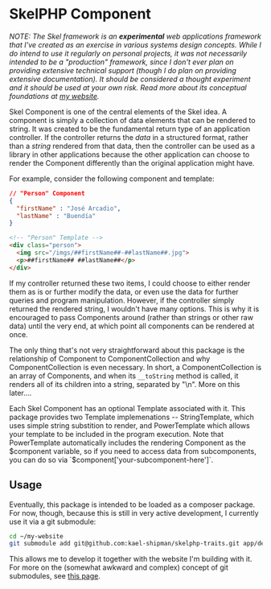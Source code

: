 # SkelPHP Component

*NOTE: The Skel framework is an __experimental__ web applications framework that I've created as an exercise in various systems design concepts. While I do intend to use it regularly on personal projects, it was not necessarily intended to be a "production" framework, since I don't ever plan on providing extensive technical support (though I do plan on providing extensive documentation). It should be considered a thought experiment and it should be used at your own risk. Read more about its conceptual foundations at [my website](https://colors.kaelshipman.me/about/this-website).*

Skel Component is one of the central elements of the Skel idea. A component is simply a collection of data elements that can be rendered to string. It was created to be the fundamental return type of an application controller. If the controller returns the *data* in a structured format, rather than a *string* rendered from that data, then the controller can be used as a library in other applications because the other application can choose to render the Component differently than the original application might have.

For example, consider the following component and template:

```json
// "Person" Component
{
  "firstName" : "José Arcadio",
  "lastName" : "Buendía"
}
```

```html
<!-- "Person" Template -->
<div class="person">
  <img src="/imgs/##firstName##-##lastName##.jpg">
  <p>##firstName## ##lastName##</p>
</div>
```

If my controller returned these two items, I could choose to either render them as is or further modify the data, or even use the data for further queries and program manipulation. However, if the controller simply returned the rendered string, I wouldn't have many options. This is why it is encouraged to pass Components around (rather than strings or other raw data) until the very end, at which point all components can be rendered at once.

The only thing that's not very straightforward about this package is the relationship of Component to ComponentCollection and why ComponentCollection is even necessary. In short, a ComponentCollection is an array of Components, and when its `__toString` method is called, it renders all of its children into a string, separated by "\n". More on this later....

Each Skel Component has an optional Template associated with it. This package provides two Template implemenations -- StringTemplate, which uses simple string substition to render, and PowerTemplate which allows your template to be included in the program execution. Note that PowerTemplate automatically includes the rendering Component as the $component variable, so if you need to access data from subcomponents, you can do so via `$component['your-subcomponent-here']`.

## Usage

Eventually, this package is intended to be loaded as a composer package. For now, though, because this is still in very active development, I currently use it via a git submodule:

```bash
cd ~/my-website
git submodule add git@github.com:kael-shipman/skelphp-traits.git app/dev-src/skelphp/component
```

This allows me to develop it together with the website I'm building with it. For more on the (somewhat awkward and complex) concept of git submodules, see [this page](https://git-scm.com/book/en/v2/Git-Tools-Submodules).

